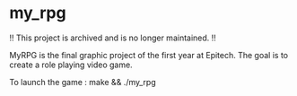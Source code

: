# my_rpg
!! This project is archived and is no longer maintained. !!

MyRPG is the final graphic project of the first year at Epitech. The goal is to create a role playing video game.

To launch the game : make && ./my_rpg
